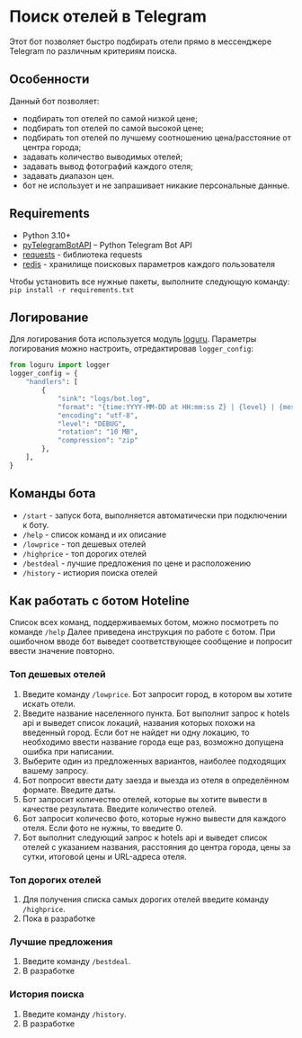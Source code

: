 # Поиск отелей в Telegram

Этот бот позволяет быстро подбирать отели прямо в мессенджере Telegram по различным критериям поиска. 


## Особенности

Данный бот позволяет:
* подбирать топ отелей по самой низкой цене;
* подбирать топ отелей по самой высокой цене;
* подбирать топ отелей по лучшему соотношению цена/расстояние от центра города;  
* задавать количество выводимых отелей;
* задавать вывод фотографий каждого отеля;
* задавать диапазон цен.
* бот не использует и не запрашивает никакие персональные данные.


## Requirements

* Python 3.10+
* [pyTelegramBotAPI](https://github.com/python-telegram-bot/python-telegram-bot) – Python Telegram Bot API
* [requests](https://github.com/psf/requests) - библиотека requests
* [redis](https://redis.io/) - хранилище поисковых параметров каждого пользователя

Чтобы установить все нужные пакеты, выполните следующую команду: `pip install -r requirements.txt`

## Логирование

Для логирования бота используется модуль [loguru](https://github.com/Delgan/loguru). 
Параметры логирования можно настроить, отредактировав `logger_config`:

```python
from loguru import logger
logger_config = {
    "handlers": [
        {
            "sink": "logs/bot.log",
            "format": "{time:YYYY-MM-DD at HH:mm:ss Z} | {level} | {message}",
            "encoding": "utf-8",
            "level": "DEBUG",
            "rotation": "10 MB",
            "compression": "zip"
        },
    ],
}
```

## Команды бота

* `/start` - запуск бота, выполняется автоматически при подключении к боту.
* `/help` - список команд и их описание
* `/lowprice` - топ дешевых отелей
* `/highprice` - топ дорогих отелей
* `/bestdeal` - лучшие предложения по цене и расположению 
* `/history` - истиория поиска отелей

## Как работать с ботом Hoteline

Список всех команд, поддерживаемых ботом, можно посмотреть по команде `/help`
Далее приведена инструкция по работе с ботом. При ошибочном вводе бот выведет соответствующее сообщение и попросит ввести значение повторно.

### Топ дешевых отелей

1. Введите команду `/lowprice`. Бот запросит город, в котором вы хотите искать отели.
2. Введите название населенного пункта. Бот выполнит запрос к hotels api и выведет список локаций, названия которых похожи на введенный город. 
   Если бот не найдет ни одну локацию, то необходимо ввести название города еще раз, возможно допущена ошибка при написании.
3. Выберите один из предложенных вариантов, наиболее подходящих вашему запросу.
4. Бот попросит ввести дату заезда и выезда из отеля в определённом формате. Введите даты.
5. Бот запросит количество отелей, которые вы хотите вывести в качестве результата. Введите количество отелей.
6. Бот запросит количесво фото, которые нужно вывести для каждого отеля. Если фото не нужны, то введите 0.
7. Бот выполнит следующий запрос к hotels api и выведет список отелей с указанием названия, расстояния до центра города, цены за сутки, итоговой цены и URL-адреса отеля.


### Топ дорогих отелей

1. Для получения списка самых дорогих отелей введите команду `/highprice`.
2. Пока в разработке

### Лучшие предложения

1. Введите команду `/bestdeal`. 
2. В разработке

### История поиска

1. Введите команду `/history`. 
2. В разработке

